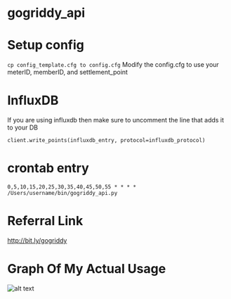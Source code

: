 # gogriddy_api

# Setup config
```cp config_template.cfg to config.cfg```
Modify the config.cfg to use your meterID, memberID, and settlement_point

# InfluxDB
If you are using influxdb then make sure to uncomment the line that adds it to your DB

```client.write_points(influxdb_entry, protocol=influxdb_protocol)```

# crontab entry
```0,5,10,15,20,25,30,35,40,45,50,55 * * * * /Users/username/bin/gogriddy_api.py```

# Referral Link
http://bit.ly/gogriddy

# Graph Of My Actual Usage
![alt text](http://bit.ly/gogriddy_graph_gh)

